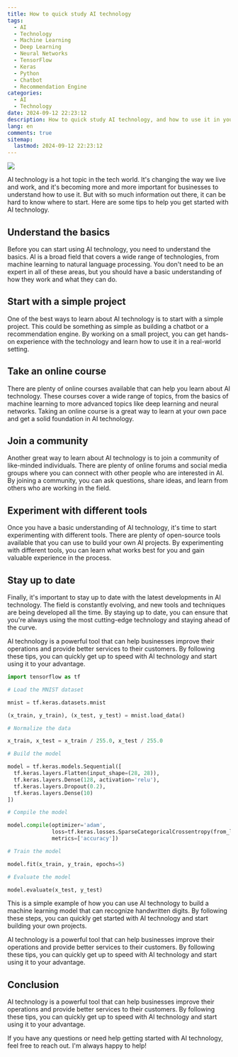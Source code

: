 ```yaml
---
title: How to quick study AI technology
tags:
  - AI
  - Technology
  - Machine Learning
  - Deep Learning
  - Neural Networks
  - TensorFlow
  - Keras
  - Python
  - Chatbot
  - Recommendation Engine
categories:
  - AI
  - Technology
date: 2024-09-12 22:23:12
description: How to quick study AI technology, and how to use it in your business.
lang: en
comments: true
sitemap:
  lastmod: 2024-09-12 22:23:12
---
```


![](/images/en/2024/09/12/Gemini_Generated_Image_my732bmy732bmy73.jpg)

AI technology is a hot topic in the tech world. It's changing the way we live and work, and it's becoming more and more important for businesses to understand how to use it. But with so much information out there, it can be hard to know where to start. Here are some tips to help you get started with AI technology.

## Understand the basics

Before you can start using AI technology, you need to understand the basics. AI is a broad field that covers a wide range of technologies, from machine learning to natural language processing. You don't need to be an expert in all of these areas, but you should have a basic understanding of how they work and what they can do.

## Start with a simple project

One of the best ways to learn about AI technology is to start with a simple project. This could be something as simple as building a chatbot or a recommendation engine. By working on a small project, you can get hands-on experience with the technology and learn how to use it in a real-world setting.

## Take an online course

There are plenty of online courses available that can help you learn about AI technology. These courses cover a wide range of topics, from the basics of machine learning to more advanced topics like deep learning and neural networks. Taking an online course is a great way to learn at your own pace and get a solid foundation in AI technology.

## Join a community

Another great way to learn about AI technology is to join a community of like-minded individuals. There are plenty of online forums and social media groups where you can connect with other people who are interested in AI. By joining a community, you can ask questions, share ideas, and learn from others who are working in the field.

## Experiment with different tools

Once you have a basic understanding of AI technology, it's time to start experimenting with different tools. There are plenty of open-source tools available that you can use to build your own AI projects. By experimenting with different tools, you can learn what works best for you and gain valuable experience in the process.

## Stay up to date

Finally, it's important to stay up to date with the latest developments in AI technology. The field is constantly evolving, and new tools and techniques are being developed all the time. By staying up to date, you can ensure that you're always using the most cutting-edge technology and staying ahead of the curve.

AI technology is a powerful tool that can help businesses improve their operations and provide better services to their customers. By following these tips, you can quickly get up to speed with AI technology and start using it to your advantage.

```python
import tensorflow as tf

# Load the MNIST dataset

mnist = tf.keras.datasets.mnist

(x_train, y_train), (x_test, y_test) = mnist.load_data()

# Normalize the data

x_train, x_test = x_train / 255.0, x_test / 255.0

# Build the model

model = tf.keras.models.Sequential([
  tf.keras.layers.Flatten(input_shape=(28, 28)),
  tf.keras.layers.Dense(128, activation='relu'),
  tf.keras.layers.Dropout(0.2),
  tf.keras.layers.Dense(10)
])

# Compile the model

model.compile(optimizer='adam',
              loss=tf.keras.losses.SparseCategoricalCrossentropy(from_logits=True),
              metrics=['accuracy'])

# Train the model

model.fit(x_train, y_train, epochs=5)

# Evaluate the model

model.evaluate(x_test, y_test)
```

This is a simple example of how you can use AI technology to build a machine learning model that can recognize handwritten digits. By following these steps, you can quickly get started with AI technology and start building your own projects.

AI technology is a powerful tool that can help businesses improve their operations and provide better services to their customers. By following these tips, you can quickly get up to speed with AI technology and start using it to your advantage.

## Conclusion

AI technology is a powerful tool that can help businesses improve their operations and provide better services to their customers. By following these tips, you can quickly get up to speed with AI technology and start using it to your advantage.

If you have any questions or need help getting started with AI technology, feel free to reach out. I'm always happy to help!
